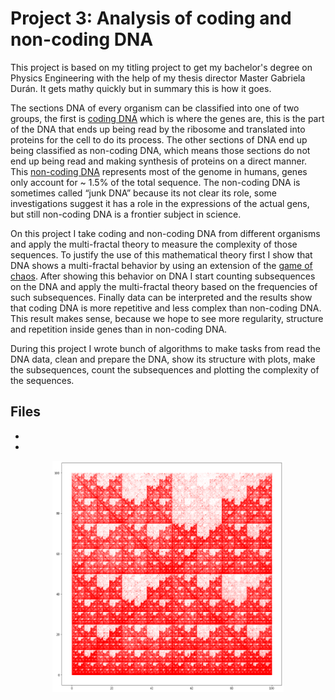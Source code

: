 # Project 3: Analysis of coding and non-coding DNA

This project is based on my titling project to get my bachelor's degree on Physics Engineering with the help of my thesis director Master Gabriela Durán. It gets mathy quickly but in summary this is how it goes. 

The sections DNA of every organism can be classified into one of two groups, the first is [coding DNA](https://en.wikipedia.org/wiki/Coding_region) which is where the genes are, this is the part of the DNA that ends up being read by the ribosome and translated into proteins for the cell to do its process. The other sections of DNA end up being classified as non-coding DNA, which means those sections do not end up being read and making synthesis of proteins on a direct manner. This [non-coding DNA](https://ib.bioninja.com.au/higher-level/topic-7-nucleic-acids/71-dna-structure-and-replic/non-coding-dna.html) represents most of the genome in humans, genes only account for ~ 1.5% of the total sequence. The non-coding DNA is sometimes called “junk DNA” because its not clear its role, some investigations suggest it has a role in the expressions of the actual gens, but still non-coding DNA is a frontier subject in science. 

On this project I take coding and non-coding DNA from different organisms and apply the multi-fractal theory to measure the complexity of those sequences. To justify the use of this mathematical theory first I show that DNA shows a multi-fractal behavior by using an extension of the [game of chaos]( https://en.wikipedia.org/wiki/Chaos_game). After showing this behavior on DNA I start counting subsequences on the DNA and apply the multi-fractal theory based on the frequencies of such subsequences. Finally data can be interpreted and the results show that coding DNA is more repetitive and less complex than non-coding DNA. This result makes sense, because we hope to see more regularity, structure and repetition inside genes than in non-coding DNA. 

During this project I wrote bunch of algorithms to make tasks from read the DNA data, clean and prepare the DNA,  show its structure with plots, make the subsequences, count the subsequences and plotting the complexity of the sequences. 

## Files 

*
* 

<p align="center">
<img src="../images/cromosomay.png" width="370" height="370" />
</p>
